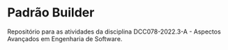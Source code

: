 # Padrão Builder

Repositório para as atividades da disciplina DCC078-2022.3-A - Aspectos Avançados em Engenharia de Software.
